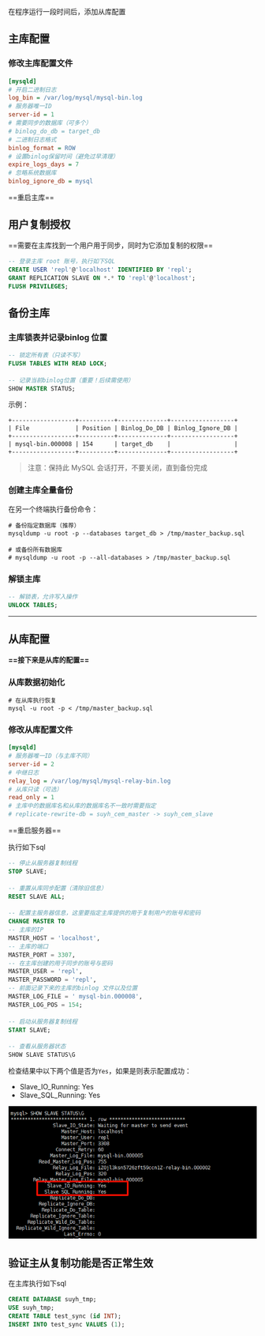 

在程序运行一段时间后，添加从库配置



## 主库配置

### 修改主库配置文件

```ini
[mysqld]
# 开启二进制日志
log_bin = /var/log/mysql/mysql-bin.log
# 服务器唯一ID
server-id = 1
# 需要同步的数据库（可多个）
# binlog_do_db = target_db
# 二进制日志格式
binlog_format = ROW
# 设置binlog保留时间（避免过早清理）
expire_logs_days = 7
# 忽略系统数据库
binlog_ignore_db = mysql
```

==重启主库==

## 用户复制授权

==需要在主库找到一个用户用于同步，同时为它添加复制的权限==

```sql
-- 登录主库 root 账号，执行如下SQL
CREATE USER 'repl'@'localhost' IDENTIFIED BY 'repl';
GRANT REPLICATION SLAVE ON *.* TO 'repl'@'localhost';
FLUSH PRIVILEGES;
```





## 备份主库

### 主库锁表并记录binlog 位置

```sql
-- 锁定所有表（只读不写）
FLUSH TABLES WITH READ LOCK;

-- 记录当前binlog位置（重要！后续需使用）
SHOW MASTER STATUS;
```

示例：

```plaintext
+------------------+----------+--------------+------------------+
| File             | Position | Binlog_Do_DB | Binlog_Ignore_DB |
+------------------+----------+--------------+------------------+
| mysql-bin.000008 | 154      | target_db    |                  |
+------------------+----------+--------------+------------------+
```

> 注意：保持此 MySQL 会话打开，不要关闭，直到备份完成



### 创建主库全量备份

在另一个终端执行备份命令：

```shell
# 备份指定数据库（推荐）
mysqldump -u root -p --databases target_db > /tmp/master_backup.sql

# 或备份所有数据库
# mysqldump -u root -p --all-databases > /tmp/master_backup.sql
```

### 解锁主库

```sql
-- 解锁表，允许写入操作
UNLOCK TABLES;
```





---



## 从库配置

**==接下来是从库的配置==**



### 从库数据初始化

```shell
# 在从库执行恢复
mysql -u root -p < /tmp/master_backup.sql
```



### 修改从库配置文件

```ini
[mysqld]
# 服务器唯一ID（与主库不同）
server-id = 2
# 中继日志
relay_log = /var/log/mysql/mysql-relay-bin.log
# 从库只读（可选）
read_only = 1
# 主库中的数据库名和从库的数据库名不一致时需要指定
# replicate-rewrite-db = suyh_cem_master -> suyh_cem_slave
```

==重启服务器==

执行如下sql

```sql
-- 停止从服务器复制线程
STOP SLAVE;

-- 重置从库同步配置（清除旧信息）
RESET SLAVE ALL;

-- 配置主服务器信息，这里要指定主库提供的用于复制用户的账号和密码
CHANGE MASTER TO
-- 主库的IP
MASTER_HOST = 'localhost',
-- 主库的端口
MASTER_PORT = 3307,
-- 在主库创建的用于同步的账号与密码
MASTER_USER = 'repl',
MASTER_PASSWORD = 'repl',
-- 前面记录下来的主库的binlog 文件以及位置
MASTER_LOG_FILE = ' mysql-bin.000008',
MASTER_LOG_POS = 154;

-- 启动从服务器复制线程
START SLAVE;

-- 查看从服务器状态
SHOW SLAVE STATUS\G
```

检查结果中以下两个值是否为`Yes`，如果是则表示配置成功：

- Slave_IO_Running: Yes
- Slave_SQL_Running: Yes

![image-20250903104740409](配置主从.assets/image-20250903104740409.png)



## 验证主从复制功能是否正常生效

在主库执行如下sql

```sql
CREATE DATABASE suyh_tmp;
USE suyh_tmp;
CREATE TABLE test_sync (id INT);
INSERT INTO test_sync VALUES (1);
```

